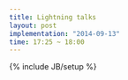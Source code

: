```yaml
---
title: Lightning talks
layout: post
implementation: "2014-09-13"
time: 17:25 ~ 18:00
---
```


{% include JB/setup %}
